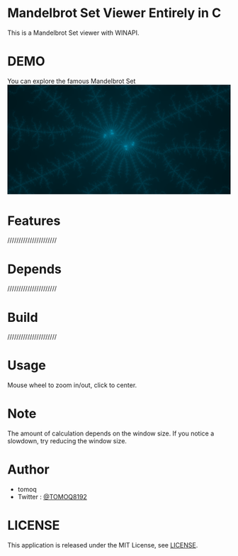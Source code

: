 # Mandelbrot Set Viewer Entirely in C

This is a Mandelbrot Set viewer with WINAPI.

# DEMO

You can explore the famous Mandelbrot Set 
![sample 0](image/sample_0.png)

# Features

//////////////////////

# Depends

//////////////////////

# Build

//////////////////////

# Usage

Mouse wheel to zoom in/out, click to center.

# Note

The amount of calculation depends on the window size.
If you notice a slowdown, try reducing the window size.

# Author

* tomoq
* Twitter : [@TOMOQ8192](https://twitter.com/TOMOQ8192)

# LICENSE

This application is released under the MIT License, see [LICENSE](/LICENSE).
